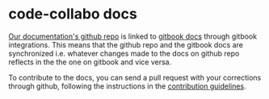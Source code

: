# code-collabo docs

[Our documentation's github repo](https://github.com/code-collabo/docs) is linked to [gitbook docs](https://code-collabo.gitbook.io/docs-code-collabo/) through gitbook integrations. This means that the github repo and the gitbook docs are synchronized i.e. whatever changes made to the docs on github repo reflects in the the one on gitbook and vice versa. 

To contribute to the docs, you can send a pull request with your corrections through github, following the instructions in the [contribution guidelines](https://code-collabo.gitbook.io/docs-code-collabo/contributing). 





 



